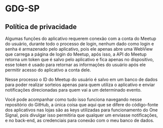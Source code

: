 GDG-SP
=====

Política de privacidade
-----

Algumas funções do aplicativo requerem conexão com a conta do Meetup do usuário, durante todo o processo de login, nenhum dado como login e senha é armazenado pelo aplicativo, pois ele apenas abre uma WebView que carrega a página de login do Meetup, após isso, a API do Meetup retorna um token que é salvo pelo aplicativo e fica apenas no dispositivo, esse token é usado para retornar as informações do usuário após ele permitir acesso do aplicativo a conta dele.

Nesse processo o ID do Meetup do usuário é salvo em um banco de dados para poder realizar sorteios apenas para quem utiliza o aplicativo e enviar notificações direcionadas para quem vai a um determinado evento.

Você pode acompanhar como tudo isso funciona navegando nesse repositório do GitHub, a única coisa que aqui que se difere do código-fonte dos aplicativos nas lojas são as keys utilizadas para funcionamento do One Signal, pois divulgar isso permitiria que qualquer um enviasse notificações, e no back-end, as credenciais para conexão com o meu banco de dados.
